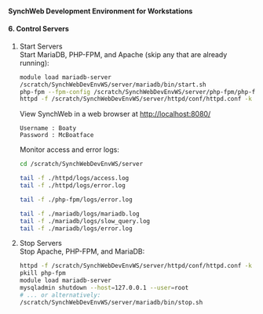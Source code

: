 #### SynchWeb Development Environment for Workstations
#### 6. Control Servers
1. Start Servers  
   Start MariaDB, PHP-FPM, and Apache (skip any that are already running):

   ```bash
   module load mariadb-server
   /scratch/SynchWebDevEnvWS/server/mariadb/bin/start.sh
   php-fpm --fpm-config /scratch/SynchWebDevEnvWS/server/php-fpm/php-fpm.conf -c /scratch/SynchWebDevEnvWS/server/php-fpm/php.ini
   httpd -f /scratch/SynchWebDevEnvWS/server/httpd/conf/httpd.conf -k start
   ```
   View SynchWeb in a web browser at <a href="http://localhost:8080/" target="_blank">http://localhost:8080/</a>
   ```
   Username : Boaty
   Password : McBoatface
   ```
   Monitor access and error logs:
   ```bash
   cd /scratch/SynchWebDevEnvWS/server

   tail -f ./httpd/logs/access.log
   tail -f ./httpd/logs/error.log

   tail -f ./php-fpm/logs/error.log

   tail -f ./mariadb/logs/mariadb.log
   tail -f ./mariadb/logs/slow_query.log
   tail -f ./mariadb/logs/error.log
   ```

1. Stop Servers  
   Stop Apache, PHP-FPM, and MariaDB:
   ```bash
   httpd -f /scratch/SynchWebDevEnvWS/server/httpd/conf/httpd.conf -k stop
   pkill php-fpm
   module load mariadb-server
   mysqladmin shutdown --host=127.0.0.1 --user=root
   # ... or alternatively:
   /scratch/SynchWebDevEnvWS/server/mariadb/bin/stop.sh
   ```